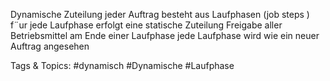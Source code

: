 Dynamische Zuteilung
jeder Auftrag besteht aus Laufphasen (job steps )
f¨ur jede Laufphase erfolgt eine statische Zuteilung
Freigabe aller Betriebsmittel am Ende einer Laufphase
jede Laufphase wird wie ein neuer Auftrag angesehen

   Tags & Topics:
   #dynamisch
   #Dynamische
   #Laufphase